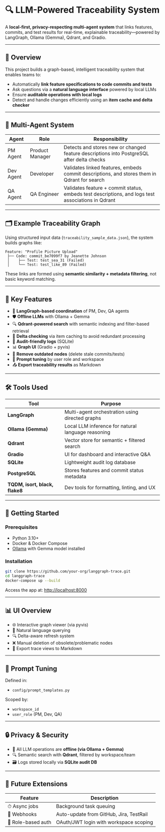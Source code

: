 
# 🔍 LLM-Powered Traceability System

A **local-first, privacy-respecting multi-agent system** that links features, commits, and test results for real-time, explainable traceability—powered by LangGraph, Ollama (Gemma), Qdrant, and Gradio.

---

## 🎯 Overview

This project builds a graph-based, intelligent traceability system that enables teams to:
- Automatically **link feature specifications to code commits and tests**
- Ask questions via a **natural language interface** powered by local LLMs
- Ensure **auditable operations with local logs**
- Detect and handle changes efficiently using an **item cache and delta checker**

---

## 🧠 Multi-Agent System

| Agent      | Role            | Responsibility                                                                 |
|------------|------------------|------------------------------------------------------------------------------|
| PM Agent   | Product Manager  | Detects and stores new or changed feature descriptions into PostgreSQL after delta checks |
| Dev Agent  | Developer        | Validates linked features, embeds commit descriptions, and stores them in Qdrant for search |
| QA Agent   | QA Engineer      | Validates feature + commit status, embeds test descriptions, and logs test associations in Qdrant |

---

## 🗂 Example Traceability Graph

Using structured input data (`traceability_sample_data.json`), the system builds graphs like:

```
Feature: "Profile Picture Upload"
 ├── Code: commit_be7099f7 by Jeanette Johnson
 │    ├── Test: test_sea_31 (Failed)
 │    └── Test: test_like_89 (Failed)
```

These links are formed using **semantic similarity + metadata filtering**, not basic keyword matching.

---

## 🧾 Key Features

- 🧠 **LangGraph-based coordination** of PM, Dev, QA agents
- 🛡 **Offline LLMs** with Ollama + Gemma
- 🔍 **Qdrant-powered search** with semantic indexing and filter-based retrieval
- 🧮 **Delta checking** via item caching to avoid redundant processing
- 🧾 **Audit-friendly logs** (SQLite)
- 📊 **Graph UI** (Gradio + pyvis)
- 🧹 **Remove outdated nodes** (delete stale commits/tests)
- 🧠 **Prompt tuning** by user role and workspace
- 📤 **Export traceability results** as Markdown

---

## 🛠 Tools Used

| Tool              | Purpose                                              |
|-------------------|------------------------------------------------------|
| **LangGraph**     | Multi-agent orchestration using directed graphs     |
| **Ollama (Gemma)**| Local LLM inference for natural language reasoning  |
| **Qdrant**        | Vector store for semantic + filtered search         |
| **Gradio**        | UI for dashboard and interactive Q&A                |
| **SQLite**        | Lightweight audit log database                      |
| **PostgreSQL**    | Stores features and commit status metadata          |
| **TQDM, isort, black, flake8** | Dev tools for formatting, linting, and UX     |

---

## 🚀 Getting Started

### Prerequisites

- Python 3.10+
- Docker & Docker Compose
- [Ollama](https://ollama.com/) with Gemma model installed

### Installation

```bash
git clone https://github.com/your-org/langgraph-trace.git
cd langgraph-trace
docker-compose up --build
```

Access the app at: [http://localhost:8000](http://localhost:8000)

---

## 📊 UI Overview

- 🌐 Interactive graph viewer (via pyvis)
- 💬 Natural language querying
- 🔍 Delta-aware refresh system
- ❌ Manual deletion of obsolete/problematic nodes
- 📄 Export trace views to Markdown

---

## 🧠 Prompt Tuning

Defined in:
- `config/prompt_templates.py`

Scoped by:
- `workspace_id`
- `user_role` (PM, Dev, QA)

---

## 🔒 Privacy & Security

- 🧠 All LLM operations are **offline (via Ollama + Gemma)**
- 🔍 Semantic search with **Qdrant**, filtered by workspace/team
- 🗃 Logs stored locally via **SQLite audit DB**

---

## 🔮 Future Extensions

| Feature            | Description                                         |
|--------------------|-----------------------------------------------------|
| ⏱ Async jobs       | Background task queuing                             |
| 📎 Webhooks         | Auto-update from GitHub, Jira, TestRail             |
| 🔐 Role-based auth | OAuth/JWT login with workspace scoping               |

